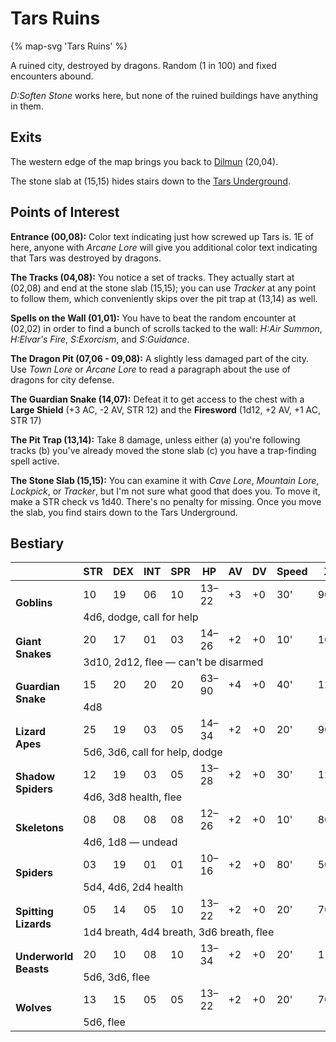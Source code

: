 # Tars Ruins

{% map-svg 'Tars Ruins' %}

A ruined city, destroyed by dragons. Random (1 in 100) and fixed encounters abound.

*D:Soften Stone* works here, but none of the ruined buildings have anything in them.

## Exits

The western edge of the map brings you back to [Dilmun](/dragon-wars/maps/dilmun) (20,04).

The stone slab at (15,15) hides stairs down to the [Tars Underground](/dragon-wars/maps/tars-underground).

## Points of Interest

**Entrance (00,08):** Color text indicating just how screwed up Tars is. 1E of here, anyone with *Arcane Lore* will give you additional color text indicating that Tars was destroyed by dragons.

**The Tracks (04,08):** You notice a set of tracks. They actually start at (02,08) and end at the stone slab (15,15); you can use *Tracker* at any point to follow them, which conveniently skips over the pit trap at (13,14) as well.

**Spells on the Wall (01,01):** You have to beat the random encounter at (02,02) in order to find a bunch of scrolls tacked to the wall: *H:Air Summon*, *H:Elvar's Fire*, *S:Exorcism*, and *S:Guidance*.

**The Dragon Pit (07,06 - 09,08):** A slightly less damaged part of the city. Use *Town Lore* or *Arcane Lore* to read a paragraph about the use of dragons for city defense.

**The Guardian Snake (14,07):** Defeat it to get access to the chest with a **Large Shield** (+3 AC, -2 AV, STR 12) and the **Firesword** (1d12, +2 AV, +1 AC, STR 17)

**The Pit Trap (13,14):** Take 8 damage, unless either (a) you're following tracks (b) you've already moved the stone slab (c) you have a trap-finding spell active.

**The Stone Slab (15,15):** You can examine it with *Cave Lore*, *Mountain Lore*, *Lockpick*, or *Tracker*, but I'm not sure what good that does you. To move it, make a STR check vs 1d40. There's no penalty for missing. Once you move the slab, you find stairs down to the Tars Underground.

## Bestiary

<table>
  <thead>
    <tr>
      <th></th>
      <th>STR</th>
      <th>DEX</th>
      <th>INT</th>
      <th>SPR</th>
      <th>HP</th>
      <th>AV</th>
      <th>DV</th>
      <th>Speed</th>
      <th>XP</th>
    </tr>
  </thead>
  <tbody>
    <tr>
      <td rowspan=2><b>Goblins</b></td>
      <td class="c">10</td>
      <td class="c">19</td>
      <td class="c">06</td>
      <td class="c">10</td>
      <td class="c">13&ndash;22</td>
      <td class="c">+3</td>
      <td class="c">+0</td>
      <td class="c">30'</td>
      <td class="c">90</td>
    </tr><tr>
      <td colspan=9>4d6, dodge, call for help</td>
    </tr><tr>
      <td rowspan=2><b>Giant Snakes</b></td>
      <td class="c">20</td>
      <td class="c">17</td>
      <td class="c">01</td>
      <td class="c">03</td>
      <td class="c">14&ndash;26</td>
      <td class="c">+2</td>
      <td class="c">+0</td>
      <td class="c">10'</td>
      <td class="c">100</td>
    </tr><tr>
      <td colspan=9>3d10, 2d12, flee — can't be disarmed</td>
    </tr><tr>
      <td rowspan=2><b>Guardian Snake</b></td>
      <td class="c">15</td>
      <td class="c">20</td>
      <td class="c">20</td>
      <td class="c">20</td>
      <td class="c">63&ndash;90</td>
      <td class="c">+4</td>
      <td class="c">+0</td>
      <td class="c">40'</td>
      <td class="c">1200</td>
    </tr><tr>
      <td colspan=9>4d8</td>
    </tr><tr>
      <td rowspan=2><b>Lizard Apes</b></td>
      <td class="c">25</td>
      <td class="c">19</td>
      <td class="c">03</td>
      <td class="c">05</td>
      <td class="c">14&ndash;34</td>
      <td class="c">+2</td>
      <td class="c">+0</td>
      <td class="c">20'</td>
      <td class="c">90</td>
    </tr><tr>
      <td colspan=9>5d6, 3d6, call for help, dodge</td>
    </tr><tr>
      <td rowspan=2><b>Shadow Spiders</b></td>
      <td class="c">12</td>
      <td class="c">19</td>
      <td class="c">03</td>
      <td class="c">05</td>
      <td class="c">13&ndash;28</td>
      <td class="c">+2</td>
      <td class="c">+0</td>
      <td class="c">30'</td>
      <td class="c">120</td>
    </tr><tr>
      <td colspan=9>4d6, 3d8 health, flee</td>
    </tr><tr>
      <td rowspan=2><b>Skeletons</b></td>
      <td class="c">08</td>
      <td class="c">08</td>
      <td class="c">08</td>
      <td class="c">08</td>
      <td class="c">12&ndash;26</td>
      <td class="c">+2</td>
      <td class="c">+0</td>
      <td class="c">10'</td>
      <td class="c">80</td>
    </tr><tr>
      <td colspan=9>4d6, 1d8 — undead</td>
    </tr><tr>
      <td rowspan=2><b>Spiders</b></td>
      <td class="c">03</td>
      <td class="c">19</td>
      <td class="c">01</td>
      <td class="c">01</td>
      <td class="c">10&ndash;16</td>
      <td class="c">+2</td>
      <td class="c">+0</td>
      <td class="c">80'</td>
      <td class="c">50</td>
    </tr><tr>
      <td colspan=9>5d4, 4d6, 2d4 health</td>
    </tr><tr>
      <td rowspan=2><b>Spitting Lizards</b></td>
      <td class="c">05</td>
      <td class="c">14</td>
      <td class="c">05</td>
      <td class="c">10</td>
      <td class="c">13&ndash;22</td>
      <td class="c">+2</td>
      <td class="c">+0</td>
      <td class="c">20'</td>
      <td class="c">70</td>
    </tr><tr>
      <td colspan=9>1d4 breath, 4d4 breath, 3d6 breath, flee</td>
    </tr><tr>
      <td rowspan=2><b>Underworld Beasts</b></td>
      <td class="c">20</td>
      <td class="c">10</td>
      <td class="c">08</td>
      <td class="c">10</td>
      <td class="c">13&ndash;34</td>
      <td class="c">+2</td>
      <td class="c">+0</td>
      <td class="c">20'</td>
      <td class="c">110</td>
    </tr><tr>
      <td colspan=9>5d6, 3d6, flee</td>
    </tr><tr>
      <td rowspan=2><b>Wolves</b></td>
      <td class="c">13</td>
      <td class="c">15</td>
      <td class="c">05</td>
      <td class="c">05</td>
      <td class="c">13&ndash;22</td>
      <td class="c">+2</td>
      <td class="c">+0</td>
      <td class="c">20'</td>
      <td class="c">70</td>
    </tr><tr>
      <td colspan=9>5d6, flee</td>
    </tr>
  </tbody>
</table>
